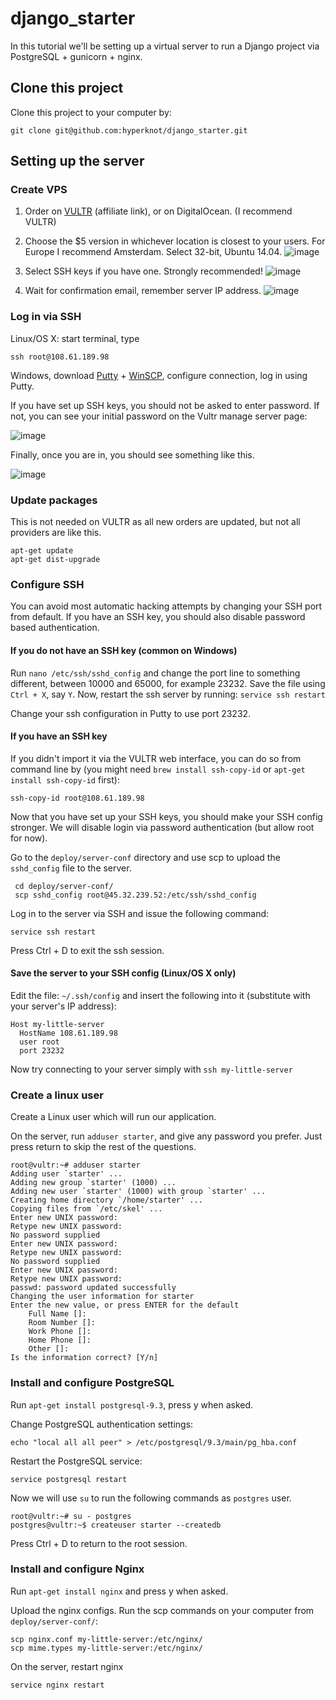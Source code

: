 # django_starter

In this tutorial we'll be setting up a virtual server to run a Django project via PostgreSQL + gunicorn + nginx.

## Clone this project

Clone this project to your computer by:

	git clone git@github.com:hyperknot/django_starter.git

## Setting up the server

### Create VPS

1. Order on [VULTR](http://www.vultr.com/?ref=6815091) (affiliate link), or on DigitalOcean. (I recommend VULTR)

2. Choose the $5 version in whichever location is closest to your users. For Europe I recommend Amsterdam. Select 32-bit, Ubuntu 14.04.
	![image](https://i.imgur.com/OYYfHkT.png)

3. Select SSH keys if you have one. Strongly recommended!
	![image](https://i.imgur.com/ujuArbI.png)

4. Wait for confirmation email, remember server IP address.
	![image](https://i.imgur.com/QuVKu0k.png)

### Log in via SSH

Linux/OS X: start terminal, type 

	ssh root@108.61.189.98

Windows, download [Putty](http://www.chiark.greenend.org.uk/~sgtatham/putty/download.html) + [WinSCP](https://winscp.net/eng/download.php), configure connection, log in using Putty.

If you have set up SSH keys, you should not be asked to enter password. If not, you can see your initial password on the Vultr manage server page:

![image](https://i.imgur.com/g8KhZDd.png)

Finally, once you are in, you should see something like this.

![image](https://i.imgur.com/HOWzVQS.png)

### Update packages

This is not needed on VULTR as all new orders are updated, but not all providers are like this.

	apt-get update
	apt-get dist-upgrade

### Configure SSH

You can avoid most automatic hacking attempts by changing your SSH port from default. If you have an SSH key, you should also disable password based authentication.

#### If you do not have an SSH key (common on Windows)

Run `nano /etc/ssh/sshd_config` and change the port line to something different, between 10000 and 65000, for example 23232. Save the file using `Ctrl + X`, say `Y`. Now, restart the ssh server by running: `service ssh restart`

Change your ssh configuration in Putty to use port 23232.

#### If you have an SSH key

If you didn't import it via the VULTR web interface, you can do so from command line  by (you might need `brew install ssh-copy-id` or `apt-get install ssh-copy-id` first): 

	ssh-copy-id root@108.61.189.98

Now that you have set up your SSH keys, you should make your SSH config stronger. We will disable login via password authentication (but allow root for now).

Go to the `deploy/server-conf` directory and use scp to upload the `sshd_config` file to the server.

	 cd deploy/server-conf/
	 scp sshd_config root@45.32.239.52:/etc/ssh/sshd_config
	
Log in to the server via SSH and issue the following command:

	service ssh restart
	
Press Ctrl + D to exit the ssh session.
	
	
#### Save the server to your SSH config (Linux/OS X only)

Edit the file: `~/.ssh/config` and insert the following into it (substitute with your server's IP address):

```
Host my-little-server
  HostName 108.61.189.98
  user root
  port 23232
```

Now try connecting to your server simply with `ssh my-little-server`


### Create a linux user

Create a Linux user which will run our application.

On the server, run `adduser starter`, and give any password you prefer. Just press return to skip the rest of the questions.

```
root@vultr:~# adduser starter
Adding user `starter' ...
Adding new group `starter' (1000) ...
Adding new user `starter' (1000) with group `starter' ...
Creating home directory `/home/starter' ...
Copying files from `/etc/skel' ...
Enter new UNIX password:
Retype new UNIX password:
No password supplied
Enter new UNIX password:
Retype new UNIX password:
No password supplied
Enter new UNIX password:
Retype new UNIX password:
passwd: password updated successfully
Changing the user information for starter
Enter the new value, or press ENTER for the default
	Full Name []:
	Room Number []:
	Work Phone []:
	Home Phone []:
	Other []:
Is the information correct? [Y/n]
```

### Install and configure PostgreSQL

Run `apt-get install postgresql-9.3`, press y when asked.

Change PostgreSQL authentication settings:

	echo "local all all peer" > /etc/postgresql/9.3/main/pg_hba.conf
	
Restart the PostgreSQL service:

	service postgresql restart

Now we will use `su` to run the following commands as `postgres` user. 
	
	root@vultr:~# su - postgres
	postgres@vultr:~$ createuser starter --createdb

Press Ctrl + D to return to the root session.


### Install and configure Nginx

Run `apt-get install nginx` and press y when asked.

Upload the nginx configs. Run the scp commands on your computer from `deploy/server-conf/`:

	scp nginx.conf my-little-server:/etc/nginx/
	scp mime.types my-little-server:/etc/nginx/

On the server, restart nginx

	service nginx restart
	











